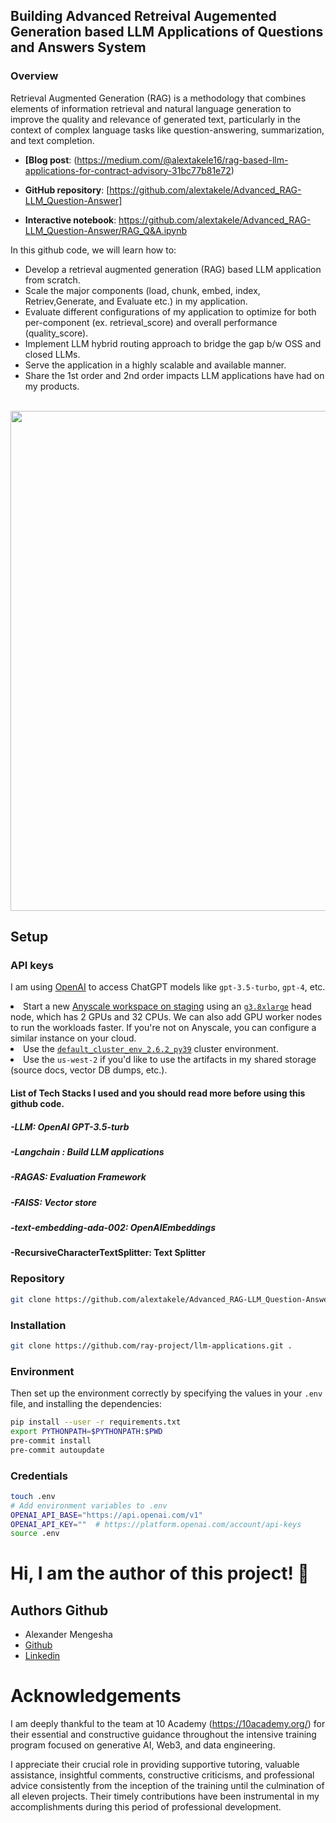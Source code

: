 ## Building Advanced Retreival Augemented Generation based LLM Applications of Questions and Answers System

### Overview

Retrieval Augmented Generation (RAG) is a methodology that combines elements of information retrieval and natural language generation to improve the quality and relevance of generated text, particularly in the context of complex language tasks like question-answering, summarization, and text completion.

- **[Blog post**: (https://medium.com/@alextakele16/rag-based-llm-applications-for-contract-advisory-31bc77b81e72)
  
- **GitHub repository**: [https://github.com/alextakele/Advanced_RAG-LLM_Question-Answer]
  
- **Interactive notebook**: https://github.com/alextakele/Advanced_RAG-LLM_Question-Answer/RAG_Q&A.ipynb
  

In this github code, we will learn how to:

- Develop a retrieval augmented generation (RAG) based LLM application from scratch.
- Scale the major components (load, chunk, embed, index, Retriev,Generate, and Evaluate etc.) in my application.
- Evaluate different configurations of my application to optimize for both per-component (ex. retrieval_score) and overall performance (quality_score).
- Implement LLM hybrid routing approach to bridge the gap b/w OSS and closed LLMs.
- Serve the application in a highly scalable and available manner.
- Share the 1st order and 2nd order impacts LLM applications have had on my products.
<br>
<img width="800" src="https://images.ctfassets.net/xjan103pcp94/7FWrvPPlIdz5fs8wQgxLFz/fdae368044275028f0544a3d252fcfe4/image15.png">

## Setup
### API keys
I am using [OpenAI](https://platform.openai.com/docs/models/) to access ChatGPT models like `gpt-3.5-turbo`, `gpt-4`, etc. 


<li>Start a new <a href="https://console.anyscale-staging.com/o/anyscale-internal/workspaces">Anyscale workspace on staging</a> using an <a href="https://instances.vantage.sh/aws/ec2/g3.8xlarge"><code>g3.8xlarge</code></a> head node, which has 2 GPUs and 32 CPUs. We can also add GPU worker nodes to run the workloads faster. If you&#39;re not on Anyscale, you can configure a similar instance on your cloud.</li>
<li>Use the <a href="https://docs.anyscale.com/reference/base-images/ray-262/py39#ray-2-6-2-py39"><code>default_cluster_env_2.6.2_py39</code></a> cluster environment.</li>
<li>Use the <code>us-west-2</code> if you&#39;d like to use the artifacts in my shared storage (source docs, vector DB dumps, etc.).</li>
</ul>
</details>

#### List of Tech Stacks I used and you should read more before using this github code.

##### -LLM: OpenAI GPT-3.5-turb
##### -Langchain : Build LLM applications
##### -RAGAS: Evaluation Framework
##### -FAISS: Vector store
##### -text-embedding-ada-002: OpenAIEmbeddings
#### -RecursiveCharacterTextSplitter: Text Splitter
### Repository
```bash
git clone https://github.com/alextakele/Advanced_RAG-LLM_Question-Answer
```
### Installation 
```bash
git clone https://github.com/ray-project/llm-applications.git .
```
### Environment

Then set up the environment correctly by specifying the values in your `.env` file,
and installing the dependencies:

```bash
pip install --user -r requirements.txt
export PYTHONPATH=$PYTHONPATH:$PWD
pre-commit install
pre-commit autoupdate
```
### Credentials
```bash
touch .env
# Add environment variables to .env
OPENAI_API_BASE="https://api.openai.com/v1"
OPENAI_API_KEY=""  # https://platform.openai.com/account/api-keys
source .env
```
# Hi, I am the author of this project! 👋

## Authors Github
- Alexander  Mengesha
- [Github](https://www.github.com/alextakele)
- [Linkedin](https://www.linkedin.com/in/alextakele)

# Acknowledgements
I am deeply thankful to the team at 10 Academy (https://10academy.org/) for their essential and constructive guidance throughout the intensive training program focused on generative AI, Web3, and data engineering.

I appreciate their crucial role in providing supportive tutoring, valuable assistance, insightful comments, constructive criticisms, and professional advice consistently from the inception of the training until the culmination of all eleven projects. Their timely contributions have been instrumental in my accomplishments during this period of professional development.




